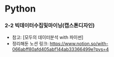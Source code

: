 # Python

### 2-2 빅데이터수집및마이닝(캡스톤디자인)
- 참고: [모두의 데이터분석 with 파이썬]
- 정리해둔 노션 링크: https://www.notion.so/with-066abff80afd405abf144ab33366499e?pvs=4
